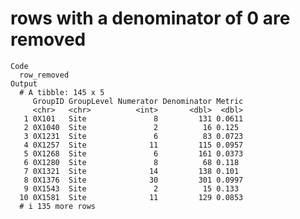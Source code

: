 # rows with a denominator of 0 are removed

    Code
      row_removed
    Output
      # A tibble: 145 x 5
         GroupID GroupLevel Numerator Denominator Metric
         <chr>   <chr>          <int>       <dbl>  <dbl>
       1 0X101   Site               8         131 0.0611
       2 0X1040  Site               2          16 0.125 
       3 0X1231  Site               6          83 0.0723
       4 0X1257  Site              11         115 0.0957
       5 0X1268  Site               6         161 0.0373
       6 0X1280  Site               8          68 0.118 
       7 0X1321  Site              14         138 0.101 
       8 0X1376  Site              30         301 0.0997
       9 0X1543  Site               2          15 0.133 
      10 0X1581  Site              11         129 0.0853
      # i 135 more rows

